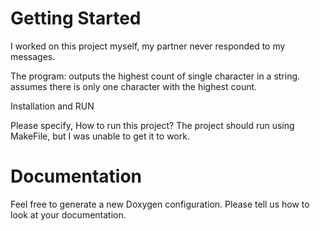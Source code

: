 Getting Started
===============

I worked on this project myself, my partner never responded to my messages.

The program:
        outputs the highest count of single character in a string.
        assumes there is only one character with the highest count.


Installation and RUN

Please specify, How to run this project?
The project should run using MakeFile, but I was unable to get it to work. 

Documentation
=============

Feel free to generate a new Doxygen configuration. Please tell us how to look at your documentation.
